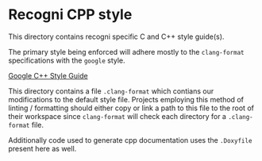 # Recogni CPP style

This directory contains recogni specific C and C++ style guide(s).

The primary style being enforced will adhere mostly to the `clang-format` specifications with the `google` style.

[Google C++ Style Guide](https://google.github.io/styleguide/cppguide.html)

This directory contains a file `.clang-format` which contians our modifications to the default style file.  Projects employing this method of linting / formatting should either copy or link a path to this file to the root of their workspace since `clang-format` will check each directory for a `.clang-format` file. 

Additionally code used to generate cpp documentation uses the `.Doxyfile` present here as well.
